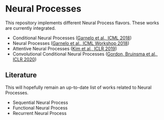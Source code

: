 # Neural Processes

This repository implements different Neural Process flavors. These works are currently integrated.

* Conditional Neural Processes ([Garnelo et al., ICML 2018](https://arxiv.org/abs/1807.01613))
* Neural Processes ([Garnelo et al., ICML Workshop 2018](https://arxiv.org/abs/1807.01622))
* Attentive Neural Processes ([Kim et al., ICLR 2019](https://arxiv.org/abs/1901.05761))
* Convolutional Conditional Neural Processes ([Gordon, Bruinsma et al., ICLR 2020](https://arxiv.org/abs/1910.13556))

## Literature

This will hopefully remain an up-to-date list of works related to Neural Processes.

* Sequential Neural Process
* Functional Neural Process
* Recurrent Neural Process